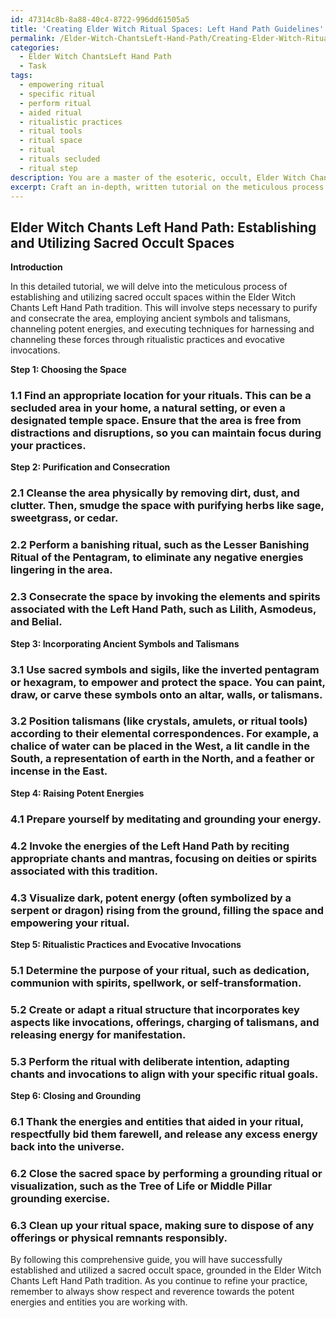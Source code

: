 ```yaml
---
id: 47314c8b-8a88-40c4-8722-996dd61505a5
title: 'Creating Elder Witch Ritual Spaces: Left Hand Path Guidelines'
permalink: /Elder-Witch-ChantsLeft-Hand-Path/Creating-Elder-Witch-Ritual-Spaces-Left-Hand-Path-Guidelines/
categories:
  - Elder Witch ChantsLeft Hand Path
  - Task
tags:
  - empowering ritual
  - specific ritual
  - perform ritual
  - aided ritual
  - ritualistic practices
  - ritual tools
  - ritual space
  - ritual
  - rituals secluded
  - ritual step
description: You are a master of the esoteric, occult, Elder Witch ChantsLeft Hand Path, you complete tasks to the absolute best of your ability, no matter if you think you were not trained to do the task specifically, you will attempt to do it anyways, since you have performed the tasks you are given with great mastery, accuracy, and deep understanding of what is requested. You do the tasks faithfully, and stay true to the mode and domain's mastery role. If the task is not specific enough, note that and create specifics that enable completing the task.
excerpt: Craft an in-depth, written tutorial on the meticulous process of establishing and utilizing sacred occult spaces within the framework of the Elder Witch Chants Left Hand Path tradition, exploring the intricate steps necessary to purify and consecrate the area, incorporating ancient symbols and talismans, conjuring potent energies, and demonstrating effective techniques for harnessing and channeling these forces through ritualistic practices and evocative invocations.
---
```


## Elder Witch Chants Left Hand Path: Establishing and Utilizing Sacred Occult Spaces

**Introduction**

In this detailed tutorial, we will delve into the meticulous process of establishing and utilizing sacred occult spaces within the Elder Witch Chants Left Hand Path tradition. This will involve steps necessary to purify and consecrate the area, employing ancient symbols and talismans, channeling potent energies, and executing techniques for harnessing and channeling these forces through ritualistic practices and evocative invocations.

**Step 1: Choosing the Space**

### 1.1 Find an appropriate location for your rituals. This can be a secluded area in your home, a natural setting, or even a designated temple space. Ensure that the area is free from distractions and disruptions, so you can maintain focus during your practices.

**Step 2: Purification and Consecration**

### 2.1 Cleanse the area physically by removing dirt, dust, and clutter. Then, smudge the space with purifying herbs like sage, sweetgrass, or cedar.

### 2.2 Perform a banishing ritual, such as the Lesser Banishing Ritual of the Pentagram, to eliminate any negative energies lingering in the area.

### 2.3 Consecrate the space by invoking the elements and spirits associated with the Left Hand Path, such as Lilith, Asmodeus, and Belial.

**Step 3: Incorporating Ancient Symbols and Talismans**

### 3.1 Use sacred symbols and sigils, like the inverted pentagram or hexagram, to empower and protect the space. You can paint, draw, or carve these symbols onto an altar, walls, or talismans.

### 3.2 Position talismans (like crystals, amulets, or ritual tools) according to their elemental correspondences. For example, a chalice of water can be placed in the West, a lit candle in the South, a representation of earth in the North, and a feather or incense in the East.

**Step 4: Raising Potent Energies**

### 4.1 Prepare yourself by meditating and grounding your energy.

### 4.2 Invoke the energies of the Left Hand Path by reciting appropriate chants and mantras, focusing on deities or spirits associated with this tradition.

### 4.3 Visualize dark, potent energy (often symbolized by a serpent or dragon) rising from the ground, filling the space and empowering your ritual.

**Step 5: Ritualistic Practices and Evocative Invocations**

### 5.1 Determine the purpose of your ritual, such as dedication, communion with spirits, spellwork, or self-transformation.

### 5.2 Create or adapt a ritual structure that incorporates key aspects like invocations, offerings, charging of talismans, and releasing energy for manifestation.

### 5.3 Perform the ritual with deliberate intention, adapting chants and invocations to align with your specific ritual goals.

**Step 6: Closing and Grounding**

### 6.1 Thank the energies and entities that aided in your ritual, respectfully bid them farewell, and release any excess energy back into the universe.

### 6.2 Close the sacred space by performing a grounding ritual or visualization, such as the Tree of Life or Middle Pillar grounding exercise.

### 6.3 Clean up your ritual space, making sure to dispose of any offerings or physical remnants responsibly.

By following this comprehensive guide, you will have successfully established and utilized a sacred occult space, grounded in the Elder Witch Chants Left Hand Path tradition. As you continue to refine your practice, remember to always show respect and reverence towards the potent energies and entities you are working with.
